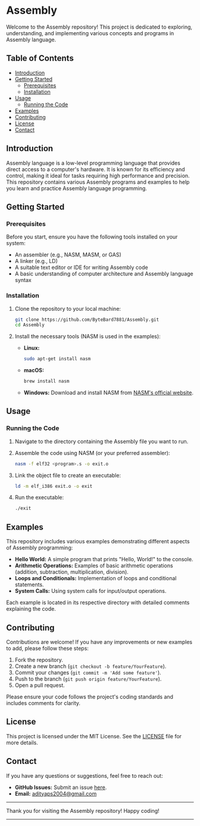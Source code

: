 # Assembly

Welcome to the Assembly repository! This project is dedicated to exploring, understanding, and implementing various concepts and programs in Assembly language.

## Table of Contents

- [Introduction](#introduction)
- [Getting Started](#getting-started)
  - [Prerequisites](#prerequisites)
  - [Installation](#installation)
- [Usage](#usage)
  - [Running the Code](#running-the-code)
- [Examples](#examples)
- [Contributing](#contributing)
- [License](#license)
- [Contact](#contact)

## Introduction

Assembly language is a low-level programming language that provides direct access to a computer's hardware. It is known for its efficiency and control, making it ideal for tasks requiring high performance and precision. This repository contains various Assembly programs and examples to help you learn and practice Assembly language programming.

## Getting Started

### Prerequisites

Before you start, ensure you have the following tools installed on your system:

- An assembler (e.g., NASM, MASM, or GAS)
- A linker (e.g., LD)
- A suitable text editor or IDE for writing Assembly code
- A basic understanding of computer architecture and Assembly language syntax

### Installation

1. Clone the repository to your local machine:

   ```sh
   git clone https://github.com/ByteBard7881/Assembly.git
   cd Assembly
   ```

2. Install the necessary tools (NASM is used in the examples):

   - **Linux:**
     ```sh
     sudo apt-get install nasm
     ```
   - **macOS:**
     ```sh
     brew install nasm
     ```
   - **Windows:**
     Download and install NASM from [NASM's official website](https://www.nasm.us/).

## Usage

### Running the Code

1. Navigate to the directory containing the Assembly file you want to run.
2. Assemble the code using NASM (or your preferred assembler):

   ```sh
   nasm -f elf32 <program>.s -o exit.o
   ```

3. Link the object file to create an executable:

   ```sh
   ld -m elf_i386 exit.o -o exit
   ```

4. Run the executable:

   ```sh
   ./exit
   ```

## Examples

This repository includes various examples demonstrating different aspects of Assembly programming:

- **Hello World:** A simple program that prints "Hello, World!" to the console.
- **Arithmetic Operations:** Examples of basic arithmetic operations (addition, subtraction, multiplication, division).
- **Loops and Conditionals:** Implementation of loops and conditional statements.
- **System Calls:** Using system calls for input/output operations.

Each example is located in its respective directory with detailed comments explaining the code.

## Contributing

Contributions are welcome! If you have any improvements or new examples to add, please follow these steps:

1. Fork the repository.
2. Create a new branch (`git checkout -b feature/YourFeature`).
3. Commit your changes (`git commit -m 'Add some feature'`).
4. Push to the branch (`git push origin feature/YourFeature`).
5. Open a pull request.

Please ensure your code follows the project's coding standards and includes comments for clarity.

## License

This project is licensed under the MIT License. See the [LICENSE](LICENSE) file for more details.

## Contact

If you have any questions or suggestions, feel free to reach out:

- **GitHub Issues:** Submit an issue [here](https://github.com/yourusername/Assembly/issues).
- **Email:** adityaps2004@gmail.com

---

Thank you for visiting the Assembly repository! Happy coding!

---
